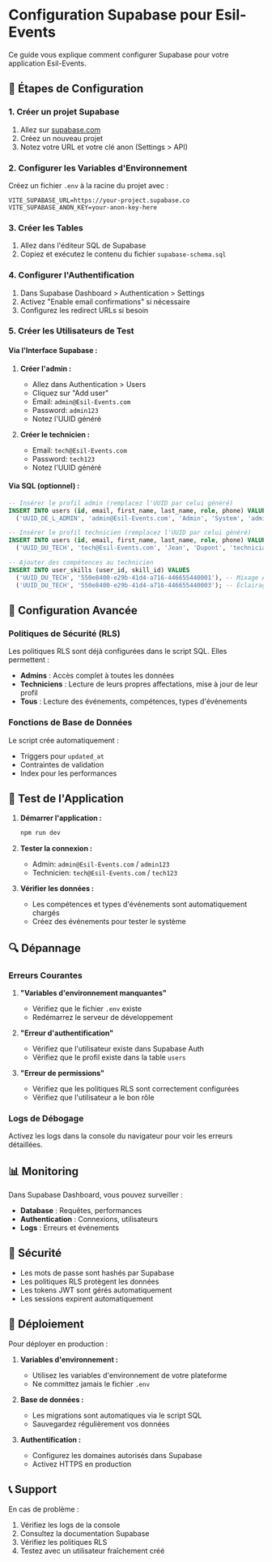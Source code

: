 # Configuration Supabase pour Esil-Events

Ce guide vous explique comment configurer Supabase pour votre application Esil-Events.

## 🚀 Étapes de Configuration

### 1. Créer un projet Supabase

1. Allez sur [supabase.com](https://supabase.com)
2. Créez un nouveau projet
3. Notez votre URL et votre clé anon (Settings > API)

### 2. Configurer les Variables d'Environnement

Créez un fichier `.env` à la racine du projet avec :

```env
VITE_SUPABASE_URL=https://your-project.supabase.co
VITE_SUPABASE_ANON_KEY=your-anon-key-here
```

### 3. Créer les Tables

1. Allez dans l'éditeur SQL de Supabase
2. Copiez et exécutez le contenu du fichier `supabase-schema.sql`

### 4. Configurer l'Authentification

1. Dans Supabase Dashboard > Authentication > Settings
2. Activez "Enable email confirmations" si nécessaire
3. Configurez les redirect URLs si besoin

### 5. Créer les Utilisateurs de Test

#### Via l'Interface Supabase :

1. **Créer l'admin :**
   - Allez dans Authentication > Users
   - Cliquez sur "Add user"
   - Email: `admin@Esil-Events.com`
   - Password: `admin123`
   - Notez l'UUID généré

2. **Créer le technicien :**
   - Email: `tech@Esil-Events.com`
   - Password: `tech123`
   - Notez l'UUID généré

#### Via SQL (optionnel) :

```sql
-- Insérer le profil admin (remplacez l'UUID par celui généré)
INSERT INTO users (id, email, first_name, last_name, role, phone) VALUES
  ('UUID_DE_L_ADMIN', 'admin@Esil-Events.com', 'Admin', 'System', 'admin', '+33123456789');

-- Insérer le profil technicien (remplacez l'UUID par celui généré)
INSERT INTO users (id, email, first_name, last_name, role, phone) VALUES
  ('UUID_DU_TECH', 'tech@Esil-Events.com', 'Jean', 'Dupont', 'technician', '+33987654321');

-- Ajouter des compétences au technicien
INSERT INTO user_skills (user_id, skill_id) VALUES
  ('UUID_DU_TECH', '550e8400-e29b-41d4-a716-446655440001'), -- Mixage Audio
  ('UUID_DU_TECH', '550e8400-e29b-41d4-a716-446655440003'); -- Éclairage Scène
```

## 🔧 Configuration Avancée

### Politiques de Sécurité (RLS)

Les politiques RLS sont déjà configurées dans le script SQL. Elles permettent :

- **Admins** : Accès complet à toutes les données
- **Techniciens** : Lecture de leurs propres affectations, mise à jour de leur profil
- **Tous** : Lecture des événements, compétences, types d'événements

### Fonctions de Base de Données

Le script crée automatiquement :
- Triggers pour `updated_at`
- Contraintes de validation
- Index pour les performances

## 🧪 Test de l'Application

1. **Démarrer l'application :**
   ```bash
   npm run dev
   ```

2. **Tester la connexion :**
   - Admin: `admin@Esil-Events.com` / `admin123`
   - Technicien: `tech@Esil-Events.com` / `tech123`

3. **Vérifier les données :**
   - Les compétences et types d'événements sont automatiquement chargés
   - Créez des événements pour tester le système

## 🔍 Dépannage

### Erreurs Courantes

1. **"Variables d'environnement manquantes"**
   - Vérifiez que le fichier `.env` existe
   - Redémarrez le serveur de développement

2. **"Erreur d'authentification"**
   - Vérifiez que l'utilisateur existe dans Supabase Auth
   - Vérifiez que le profil existe dans la table `users`

3. **"Erreur de permissions"**
   - Vérifiez que les politiques RLS sont correctement configurées
   - Vérifiez que l'utilisateur a le bon rôle

### Logs de Débogage

Activez les logs dans la console du navigateur pour voir les erreurs détaillées.

## 📊 Monitoring

Dans Supabase Dashboard, vous pouvez surveiller :
- **Database** : Requêtes, performances
- **Authentication** : Connexions, utilisateurs
- **Logs** : Erreurs et événements

## 🔐 Sécurité

- Les mots de passe sont hashés par Supabase
- Les politiques RLS protègent les données
- Les tokens JWT sont gérés automatiquement
- Les sessions expirent automatiquement

## 🚀 Déploiement

Pour déployer en production :

1. **Variables d'environnement :**
   - Utilisez les variables d'environnement de votre plateforme
   - Ne committez jamais le fichier `.env`

2. **Base de données :**
   - Les migrations sont automatiques via le script SQL
   - Sauvegardez régulièrement vos données

3. **Authentification :**
   - Configurez les domaines autorisés dans Supabase
   - Activez HTTPS en production

## 📞 Support

En cas de problème :
1. Vérifiez les logs de la console
2. Consultez la documentation Supabase
3. Vérifiez les politiques RLS
4. Testez avec un utilisateur fraîchement créé 